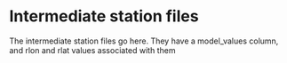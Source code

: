 # Intermediate station files
The intermediate station files go here. They have a model_values column, and rlon and rlat values associated with them